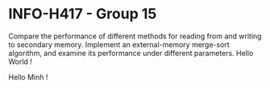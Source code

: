 # INFO-H417 - Group 15

Compare the performance of different methods for reading from and writing to secondary memory.
Implement an external-memory merge-sort algorithm, and examine its performance under different parameters.
Hello World !

Hello Minh !